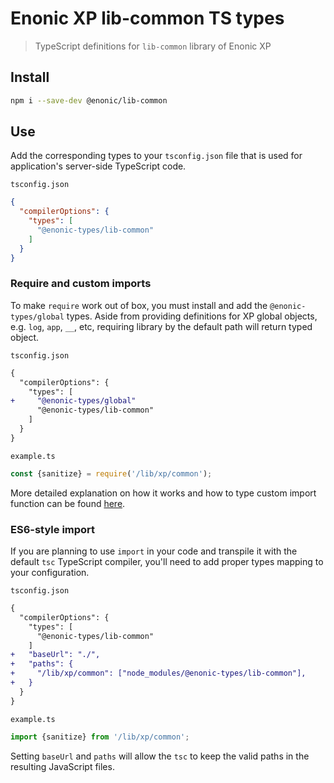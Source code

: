 # Enonic XP lib-common TS types

> TypeScript definitions for `lib-common` library of Enonic XP

## Install

```bash
npm i --save-dev @enonic/lib-common
```

## Use

Add the corresponding types to your `tsconfig.json` file that is used for application's server-side TypeScript code.

`tsconfig.json`
```json
{
  "compilerOptions": {
    "types": [
      "@enonic-types/lib-common"
    ]
  }
}
```

### Require and custom imports

To make `require` work out of box, you must install and add the `@enonic-types/global` types. Aside from providing definitions for XP global objects, e.g. `log`, `app`, `__`, etc, requiring library by the default path will return typed object.

`tsconfig.json`
```diff
{
  "compilerOptions": {
    "types": [
+     "@enonic-types/global"
      "@enonic-types/lib-common"
    ]
  }
}
```

`example.ts`
```ts
const {sanitize} = require('/lib/xp/common');
```

More detailed explanation on how it works and how to type custom import function can be found [here](https://github.com/enonic/xp/tree/master/modules/lib/typescript/README.md).

### ES6-style import

If you are planning to use `import` in your code and transpile it with the default `tsc` TypeScript compiler, you'll need to add proper types mapping to your configuration.

`tsconfig.json`
```diff
{
  "compilerOptions": {
    "types": [
      "@enonic-types/lib-common"
    ]
+   "baseUrl": "./",
+   "paths": {
+     "/lib/xp/common": ["node_modules/@enonic-types/lib-common"],
+   }
  }
}
```

`example.ts`
```ts
import {sanitize} from '/lib/xp/common';
```

Setting `baseUrl` and `paths` will allow the `tsc` to keep the valid paths in the resulting JavaScript files.
